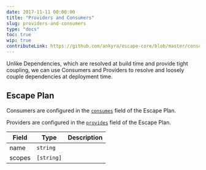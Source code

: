 ```yaml
---
date: 2017-11-11 00:00:00
title: "Providers and Consumers"
slug: providers-and-consumers
type: "docs"
toc: true
wip: true
contributeLink: https://github.com/ankyra/escape-core/blob/master/consumer.go
---
```


Unlike Dependencies, which are resolved at build time and provide tight
coupling, we can use Consumers and Providers to resolve and loosely couple
dependencies at deployment time.

## Escape Plan

Consumers are configured in the [`consumes`](/docs/reference/escape-plan/#consumes)
field of the Escape Plan.

Providers are configured in the [`provides`](/docs/reference/escape-plan/#provides)
field of the Escape Plan.


Field | Type | Description
------|------|-------------
|name|`string`|
|scopes|`[string]`|

